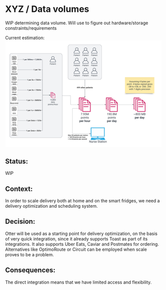 # XYZ / Data volumes

WIP determining data volume. Will use to figure out hardware/storage constraints/requirements

Current estimation: ![estimated data volumes](2024-Kata-data-volumes.png)

## Status: 
WIP

## Context: 
In order to scale delivery both at home and on the smart fridges, we need a delivery optimization and scheduling system.

## Decision: 
Otter will be used as a starting point for delivery optimization, on the basis of very quick integration, since it already supports Toast as part of its integrations. It also supports Uber Eats, Caviar and Postmates for ordering. Alternatives like OptimoRoute or Circuit can be employed when scale proves to be a problem.

## Consequences: 
The direct integration means that we have limited access and flexibility.
